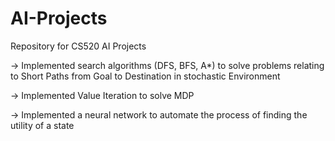# AI-Projects
Repository for CS520 AI Projects

-> Implemented search algorithms (DFS, BFS, A*) to solve problems relating to Short Paths from Goal to Destination in stochastic Environment


-> Implemented Value Iteration to solve MDP


-> Implemented a neural network to automate the process of finding the utility of a state



